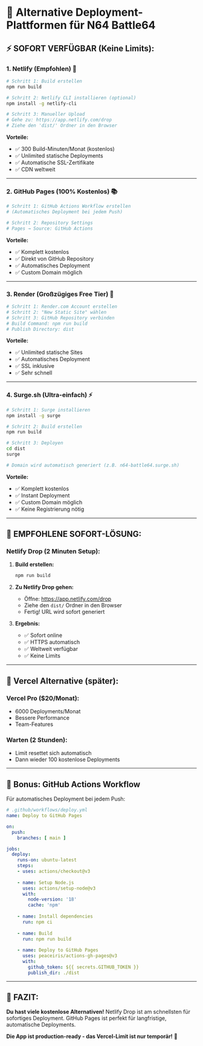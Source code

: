 # 🚀 Alternative Deployment-Plattformen für N64 Battle64

## ⚡ **SOFORT VERFÜGBAR (Keine Limits):**

### **1. Netlify (Empfohlen) 🌟**
```bash
# Schritt 1: Build erstellen
npm run build

# Schritt 2: Netlify CLI installieren (optional)
npm install -g netlify-cli

# Schritt 3: Manueller Upload
# Gehe zu: https://app.netlify.com/drop
# Ziehe den 'dist/' Ordner in den Browser
```

**Vorteile:**
- ✅ 300 Build-Minuten/Monat (kostenlos)
- ✅ Unlimited statische Deployments
- ✅ Automatische SSL-Zertifikate
- ✅ CDN weltweit

---

### **2. GitHub Pages (100% Kostenlos) 📚**
```bash
# Schritt 1: GitHub Actions Workflow erstellen
# (Automatisches Deployment bei jedem Push)

# Schritt 2: Repository Settings
# Pages → Source: GitHub Actions
```

**Vorteile:**
- ✅ Komplett kostenlos
- ✅ Direkt von GitHub Repository
- ✅ Automatisches Deployment
- ✅ Custom Domain möglich

---

### **3. Render (Großzügiges Free Tier) 🎨**
```bash
# Schritt 1: Render.com Account erstellen
# Schritt 2: "New Static Site" wählen
# Schritt 3: GitHub Repository verbinden
# Build Command: npm run build
# Publish Directory: dist
```

**Vorteile:**
- ✅ Unlimited statische Sites
- ✅ Automatisches Deployment
- ✅ SSL inklusive
- ✅ Sehr schnell

---

### **4. Surge.sh (Ultra-einfach) ⚡**
```bash
# Schritt 1: Surge installieren
npm install -g surge

# Schritt 2: Build erstellen
npm run build

# Schritt 3: Deployen
cd dist
surge

# Domain wird automatisch generiert (z.B. n64-battle64.surge.sh)
```

**Vorteile:**
- ✅ Komplett kostenlos
- ✅ Instant Deployment
- ✅ Custom Domain möglich
- ✅ Keine Registrierung nötig

---

## 🎯 **EMPFOHLENE SOFORT-LÖSUNG:**

### **Netlify Drop (2 Minuten Setup):**

1. **Build erstellen:**
   ```bash
   npm run build
   ```

2. **Zu Netlify Drop gehen:**
   - Öffne: https://app.netlify.com/drop
   - Ziehe den `dist/` Ordner in den Browser
   - Fertig! URL wird sofort generiert

3. **Ergebnis:**
   - ✅ Sofort online
   - ✅ HTTPS automatisch
   - ✅ Weltweit verfügbar
   - ✅ Keine Limits

---

## 🔄 **Vercel Alternative (später):**

### **Vercel Pro ($20/Monat):**
- 6000 Deployments/Monat
- Bessere Performance
- Team-Features

### **Warten (2 Stunden):**
- Limit resettet sich automatisch
- Dann wieder 100 kostenlose Deployments

---

## 🌟 **Bonus: GitHub Actions Workflow**

Für automatisches Deployment bei jedem Push:

```yaml
# .github/workflows/deploy.yml
name: Deploy to GitHub Pages

on:
  push:
    branches: [ main ]

jobs:
  deploy:
    runs-on: ubuntu-latest
    steps:
    - uses: actions/checkout@v3
    
    - name: Setup Node.js
      uses: actions/setup-node@v3
      with:
        node-version: '18'
        cache: 'npm'
    
    - name: Install dependencies
      run: npm ci
    
    - name: Build
      run: npm run build
    
    - name: Deploy to GitHub Pages
      uses: peaceiris/actions-gh-pages@v3
      with:
        github_token: ${{ secrets.GITHUB_TOKEN }}
        publish_dir: ./dist
```

---

## 🎊 **FAZIT:**

**Du hast viele kostenlose Alternativen!** Netlify Drop ist am schnellsten für sofortiges Deployment. GitHub Pages ist perfekt für langfristige, automatische Deployments.

**Die App ist production-ready - das Vercel-Limit ist nur temporär!** 🚀